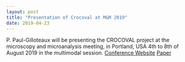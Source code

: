 ```yaml
---
layout: post
title: "Presentation of Crocoval at M&M 2019"
date: 2019-04-23
---
```


P. Paul-Gilloteaux will be presenting the CROCOVAL project at the microscopy and microanalysis meeting, in Portland, USA 4th to 8th of August 2019 in the multimodal session. 
[Conference Website](https://www.microscopy.org/MandM/2019/)
[Paper](https://dx.doi.org/10.1017/S143192761900583X)
